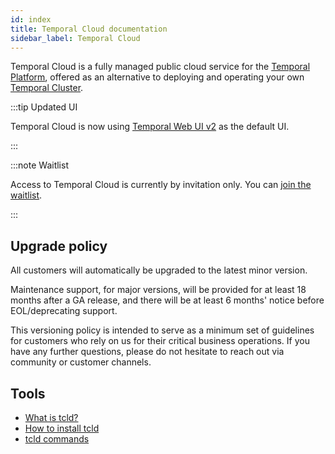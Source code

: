 ```yaml
---
id: index
title: Temporal Cloud documentation
sidebar_label: Temporal Cloud
---
```


Temporal Cloud is a fully managed public cloud service for the [Temporal Platform](/concepts/what-is-the-temporal-platform/), offered as an alternative to deploying and operating your own [Temporal Cluster](/concepts/what-is-a-temporal-cluster/).

:::tip Updated UI

Temporal Cloud is now using [Temporal Web UI v2](/concepts/what-is-the-temporal-web-ui/) as the default UI.

:::

:::note Waitlist

Access to Temporal Cloud is currently by invitation only.
You can [join the waitlist](https://pages.temporal.io/cloud-early-access).

:::

## Upgrade policy

All customers will automatically be upgraded to the latest minor version.

Maintenance support, for major versions, will be provided for at least 18 months after a GA release, and there will be at least 6 months' notice before EOL/deprecating support.

This versioning policy is intended to serve as a minimum set of guidelines for customers who rely on us for their critical business operations.
If you have any further questions, please do not hesitate to reach out via community or customer channels.

## Tools

- [What is tcld?](/cloud/tcld)
- [How to install tcld](/cloud/tcld/how-to-install-tcld)
- [tcld commands](/cloud/tcld/#tcld-commands)

